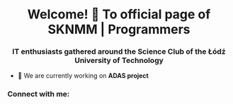 <h1 align="center">Welcome! 👋 To official page of SKNMM | Programmers</h1>
<h3 align="center">IT enthusiasts gathered around the Science Club of the Łódź University of Technology</h3>

- 🔭 We are currently working on **ADAS project**

<h3 align="left">Connect with me:</h3>
<p align="left">
</p>
